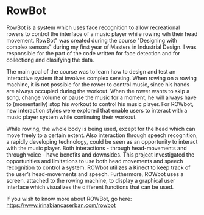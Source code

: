 # RowBot
RowBot is a system which uses face recognition to allow recreational rowers to control the interface of a music player while rowing wih their head movement. 
RowBot" was created during the course "Designing with complex sensors" during my first year of Masters in Industrial Design. I was responsible for the part of the code written for face detection and for collectiong and clasifying the data.

The main goal of the course was to learn how to design and test an interactive system that involves complex sensing. When rowing on a rowing machine, it is not possible for the rower to control music, since his hands are always occupied during the workout. When the rower wants to skip a song, change volume or pause the music for a moment, he will always have to (momentarily) stop his workout to control his music player. For ROWbot, new interaction styles were explored that enable users to interact with a music player system while continuing their workout.

While rowing, the whole body is being used, except for the head which can move freely to a certain extent. Also interaction through speech recognition, a rapidly developing technology, could be seen as an opportunity to interact with the music player. Both interactions - through head-movements and through voice - have benefits and downsides. This project investigated the opportunities and limitations to use both head movements and speech recognition to control a system.
ROWbot utilizes a Kinect to keep track of the user’s head-movements and speech. Furthermore, ROWbot uses a screen, attached to the rowing machine, to display a graphical user interface which visualizes the different functions that can be used.

If you wish to know more about ROWBot, go here: https://www.irinabiancaserban.com/rowbot
